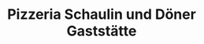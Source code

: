 ---
title: "Pizzeria Schaulin und Döner Gaststätte"
url: /huettenberg/pizzeria-schaulin-und-doener-gaststaette/
---